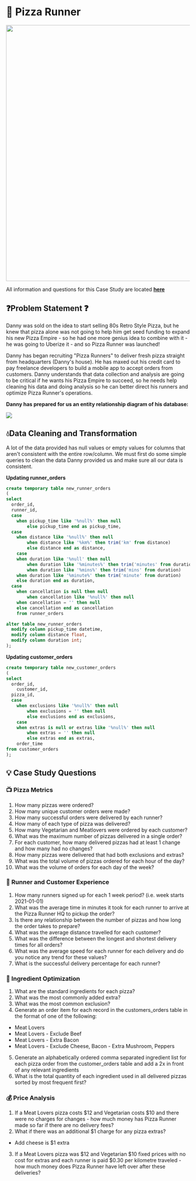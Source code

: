 # 🍕 Pizza Runner

<img src="https://8weeksqlchallenge.com/images/case-study-designs/2.png" width="700">

All information and questions for this Case Study are located [**here**](https://8weeksqlchallenge.com/case-study-2/)

## ❓Problem Statement ❓

Danny was sold on the idea to start selling 80s Retro Style Pizza, but he knew that pizza alone was not going to help him get seed funding to expand his new Pizza Empire - so he had one more genius idea to combine with it - he was going to Uberize it - and so Pizza Runner was launched!

Danny has began recruiting "Pizza Runners" to deliver fresh pizza straight from headquarters (Danny's house). He has maxed out his credit card to pay freelance developers to build a mobile app to accept orders from customers. Danny understands that data collection and analysis are going to be critical if he wants his Pizza Empire to succeed, so he needs help cleaning his data and doing analysis so he can better direct his runners and optimize Pizza Runner's operations. 

**Danny has prepared for us an entity relationship diagram of his database:**

<img src="https://i.gyazo.com/caab0f20cf0cb0e5d8a9b2683f2d2756.png">

## 💧Data Cleaning and Transformation
A lot of the data provided has null values or empty values for columns that aren't consistent with the entire row/column. We must first do some simple queries to clean the data Danny provided us and make sure all our data is consistent. 

**Updating runner_orders**
```sql
create temporary table new_runner_orders
(
select
  order_id,
  runner_id,
  case
    when pickup_time like '%null%' then null
		else pickup_time end as pickup_time,
  case
    when distance like '%null%' then null
		when distance like '%km%' then trim('km' from distance)
		else distance end as distance,
	case
    when duration like '%null' then null
		when duration like '%minutes%' then trim('minutes' from duration)
		when duration like '%mins%' then trim('mins' from duration)
    when duration like '%minute%' then trim('minute' from duration)
    else duration end as duration,
  case
    when cancellation is null then null
		when cancellation like '%null%' then null
    when cancellation = '' then null
    else cancellation end as cancellation
	from runner_orders

alter table new_runner_orders
  modify column pickup_time datetime,
  modify column distance float,
  modify column duration int;
);
```

**Updating customer_orders**
```sql
create temporary table new_customer_orders
(
select
  order_id,
	customer_id,
  pizza_id,
  case
    when exclusions like '%null%' then null
		when exclusions = '' then null
		else exclusions end as exclusions,
	case
    when extras is null or extras like '%null%' then null
		when extras = '' then null
		else extras end as extras,
	order_time
from customer_orders
);
```

## 💡 Case Study Questions

### 📺 Pizza Metrics
1. How many pizzas were ordered?
2. How many unique customer orders were made?
3. How many successful orders were delivered by each runner?
4. How many of each type of pizza was delivered?
5. How many Vegetarian and Meatlovers were ordered by each customer?
6. What was the maximum number of pizzas delivered in a single order?
7. For each customer, how many delivered pizzas had at least 1 change and how many had no changes?
8. How many pizzas were delivered that had both exclusions and extras?
9. What was the total volume of pizzas ordered for each hour of the day?
10. What was the volume of orders for each day of the week?

### 🧍 Runner and Customer Experience
1. How many runners signed up for each 1 week period? (i.e. week starts 2021-01-01)
2. What was the average time in minutes it took for each runner to arrive at the Pizza Runner HQ to pickup the order?
3. Is there any relationship between the number of pizzas and how long the order takes to prepare?
4. What was the average distance travelled for each customer?
5. What was the difference between the longest and shortest delivery times for all orders?
6. What was the average speed for each runner for each delivery and do you notice any trend for these values?
7. What is the successful delivery percentage for each runner?

### 🍅 Ingredient Optimization
1. What are the standard ingredients for each pizza?
2. What was the most commonly added extra?
3. What was the most common exclusion?
4. Generate an order item for each record in the customers_orders table in the format of one of the following:
- Meat Lovers
- Meat Lovers - Exclude Beef
- Meat Lovers - Extra Bacon
- Meat Lovers - Exclude Cheese, Bacon - Extra Mushroom, Peppers
5. Generate an alphabetically ordered comma separated ingredient list for each pizza order from the customer_orders table and add a 2x in front of any relevant ingredients
6. What is the total quantity of each ingredient used in all delivered pizzas sorted by most frequent first?

### 💰 Price Analysis
1. If a Meat Lovers pizza costs $12 and Vegetarian costs $10 and there were no charges for changes - how much money has Pizza Runner made so far if there are no delivery fees?
2. What if there was an additional $1 charge for any pizza extras?
- Add cheese is $1 extra
3. If a Meat Lovers pizza was $12 and Vegetarian $10 fixed prices with no cost for extras and each runner is paid $0.30 per kilometre traveled - how much money does Pizza Runner have left over after these deliveries?
